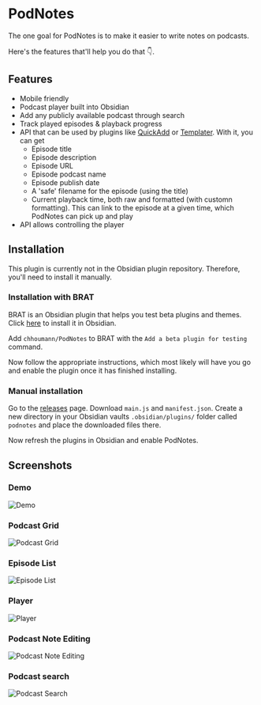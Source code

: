 # PodNotes

The one goal for PodNotes is to make it easier to write notes on podcasts.

Here's the features that'll help you do that 👇.

## Features
- Mobile friendly
- Podcast player built into Obsidian
- Add any publicly available podcast through search
- Track played episodes & playback progress
- API that can be used by plugins like [QuickAdd](https://github.com/chhoumann/QuickAdd) or [Templater](https://github.com/silentvoid13/Templater). With it, you can get
    - Episode title
    - Episode description
    - Episode URL
    - Episode podcast name
    - Episode publish date
    - A 'safe' filename for the episode (using the title)
    - Current playback time, both raw and formatted (with customn formatting). This can link to the episode at a given time, which PodNotes can pick up and play
- API allows controlling the player

## Installation
This plugin is currently not in the Obsidian plugin repository. Therefore, you'll need to install it manually.

### Installation with BRAT
BRAT is an Obsidian plugin that helps you test beta plugins and themes. Click [here](obsidian://show-plugin?id=obsidian42-brat) to install it in Obsidian.

Add `chhoumann/PodNotes` to BRAT with the `Add a beta plugin for testing` command.

Now follow the appropriate instructions, which most likely will have you go and enable the plugin once it has finished installing.

### Manual installation
Go to the [releases](https://github.com/chhoumann/podnotes/releases/latest) page.
Download `main.js` and `manifest.json`.
Create a new directory in your Obsidian vaults `.obsidian/plugins/` folder called `podnotes` and place the downloaded files there.

Now refresh the plugins in Obsidian and enable PodNotes.

## Screenshots
### Demo
![Demo](resources/demo.gif)

### Podcast Grid
![Podcast Grid](resources/podcast_grid.png)

### Episode List
![Episode List](resources/episode_list.png)

### Player
![Player](resources/player.png)

### Podcast Note Editing
![Podcast Note Editing](resources/podcast_note.png)

### Podcast search
![Podcast Search](resources/podcast_search.png)


